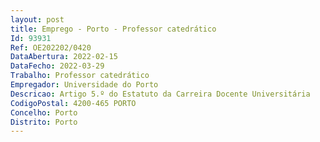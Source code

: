 ```yaml
--- 
layout: post
title: Emprego - Porto - Professor catedrático
Id: 93931
Ref: OE202202/0420
DataAbertura: 2022-02-15
DataFecho: 2022-03-29
Trabalho: Professor catedrático
Empregador: Universidade do Porto
Descricao: Artigo 5.º do Estatuto da Carreira Docente Universitária
CodigoPostal: 4200-465 PORTO
Concelho: Porto
Distrito: Porto
--- 
```

